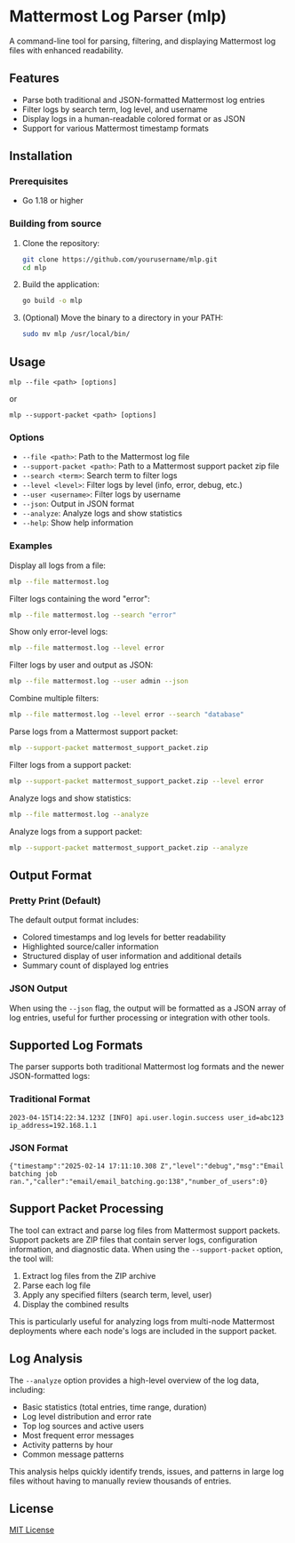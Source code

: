 # Mattermost Log Parser (mlp)

A command-line tool for parsing, filtering, and displaying Mattermost log files with enhanced readability.

## Features

- Parse both traditional and JSON-formatted Mattermost log entries
- Filter logs by search term, log level, and username
- Display logs in a human-readable colored format or as JSON
- Support for various Mattermost timestamp formats

## Installation

### Prerequisites

- Go 1.18 or higher

### Building from source

1. Clone the repository:
   ```bash
   git clone https://github.com/yourusername/mlp.git
   cd mlp
   ```

2. Build the application:
   ```bash
   go build -o mlp
   ```

3. (Optional) Move the binary to a directory in your PATH:
   ```bash
   sudo mv mlp /usr/local/bin/
   ```

## Usage

```
mlp --file <path> [options]
```

or

```
mlp --support-packet <path> [options]
```

### Options

- `--file <path>`: Path to the Mattermost log file
- `--support-packet <path>`: Path to a Mattermost support packet zip file
- `--search <term>`: Search term to filter logs
- `--level <level>`: Filter logs by level (info, error, debug, etc.)
- `--user <username>`: Filter logs by username
- `--json`: Output in JSON format
- `--analyze`: Analyze logs and show statistics
- `--help`: Show help information

### Examples

Display all logs from a file:
```bash
mlp --file mattermost.log
```

Filter logs containing the word "error":
```bash
mlp --file mattermost.log --search "error"
```

Show only error-level logs:
```bash
mlp --file mattermost.log --level error
```

Filter logs by user and output as JSON:
```bash
mlp --file mattermost.log --user admin --json
```

Combine multiple filters:
```bash
mlp --file mattermost.log --level error --search "database"
```

Parse logs from a Mattermost support packet:
```bash
mlp --support-packet mattermost_support_packet.zip
```

Filter logs from a support packet:
```bash
mlp --support-packet mattermost_support_packet.zip --level error
```

Analyze logs and show statistics:
```bash
mlp --file mattermost.log --analyze
```

Analyze logs from a support packet:
```bash
mlp --support-packet mattermost_support_packet.zip --analyze
```

## Output Format

### Pretty Print (Default)

The default output format includes:
- Colored timestamps and log levels for better readability
- Highlighted source/caller information
- Structured display of user information and additional details
- Summary count of displayed log entries

### JSON Output

When using the `--json` flag, the output will be formatted as a JSON array of log entries, useful for further processing or integration with other tools.

## Supported Log Formats

The parser supports both traditional Mattermost log formats and the newer JSON-formatted logs:

### Traditional Format
```
2023-04-15T14:22:34.123Z [INFO] api.user.login.success user_id=abc123 ip_address=192.168.1.1
```

### JSON Format
```
{"timestamp":"2025-02-14 17:11:10.308 Z","level":"debug","msg":"Email batching job ran.","caller":"email/email_batching.go:138","number_of_users":0}
```

## Support Packet Processing

The tool can extract and parse log files from Mattermost support packets. Support packets are ZIP files that contain server logs, configuration information, and diagnostic data. When using the `--support-packet` option, the tool will:

1. Extract log files from the ZIP archive
2. Parse each log file
3. Apply any specified filters (search term, level, user)
4. Display the combined results

This is particularly useful for analyzing logs from multi-node Mattermost deployments where each node's logs are included in the support packet.

## Log Analysis

The `--analyze` option provides a high-level overview of the log data, including:

- Basic statistics (total entries, time range, duration)
- Log level distribution and error rate
- Top log sources and active users
- Most frequent error messages
- Activity patterns by hour
- Common message patterns

This analysis helps quickly identify trends, issues, and patterns in large log files without having to manually review thousands of entries.

## License

[MIT License](LICENSE)

